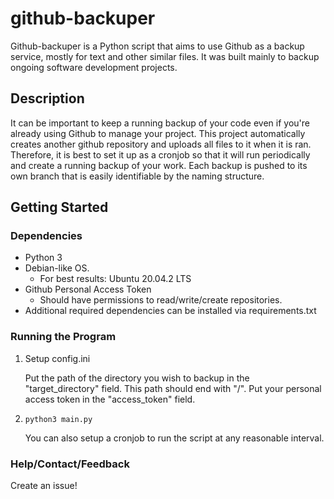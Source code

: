 # github-backuper

Github-backuper is a Python script that aims to use Github as a backup service, mostly for text and other similar files. It was built mainly to backup ongoing software development projects.

## Description

It can be important to keep a running backup of your code even if you're already using Github to manage your project. This project automatically creates another github repository and uploads all files to it when it is ran. Therefore, it is best to set it up as a cronjob so that it will run periodically and create a running backup of your work. Each backup is pushed to its own branch that is easily identifiable by the naming structure.

## Getting Started

### Dependencies

* Python 3
* Debian-like OS. 
  * For best results: Ubuntu 20.04.2 LTS
* Github Personal Access Token
  * Should have permissions to read/write/create repositories.
* Additional required dependencies can be installed via requirements.txt

### Running the Program
1. Setup config.ini

    Put the path of the directory you wish to backup in the "target_directory" field. This path should end with "/".
    Put your personal access token in the "access_token" field.

2. `python3 main.py`

    You can also setup a cronjob to run the script at any reasonable interval. 
    
### Help/Contact/Feedback
Create an issue!
